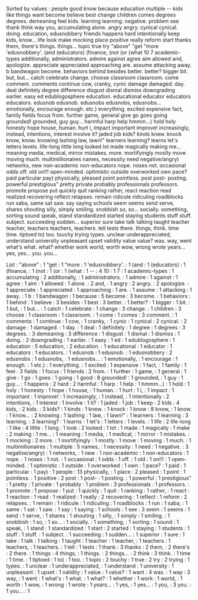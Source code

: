 Sorted by values :
people good know because education multiple -- kids like things want become believe best change children comes degrees degrees. demeaning feel kids. learning learning. negative. problem see thank think way you, accumulating alone. angry angry. cynical cynical. doing. education, edusnobbery friends happens hard intentionally keep kids, know... life look make mocking place positive really reform start thanks them, there's things. things... topic true try "above" "get "more 'edusnobbery'. (and (educators) (finance, (not (or (what 10 7 academic-types additionally, administrators. admire against agree aim allowed and, apologize. appreciate appreciated approaching are. assume attacking away. b bandwagon become. behaviors behind besides better. better? bigger bit. but, but... catch celebrate change. choose classroom classroom. come comment. comments continue cow, cranky, cynic damage damaged. day. deal definitely degree difference disgust dismal dismiss downgrading earlier. easy ed edublogosphere education. educational educator educators educators. edusnob edusnob. edusnobs edusnobs, edusnobs... emotionally, encourage enough. etc.) everything. excited expensive fact, family fields focus from. further game, general give go goes going grounded! grounded, guy guy... harmful harp help hmmm...) hold holy honesty hope house, human. hurt i, impact important improve! increasingly, instead, intentions, interest involve it? jaded job kids? kinds knew. knock know, know. knowing lashing law, lawn!" learners learning? learns let's letters levels. life-long little long looked lot made magically making me... meaning media, medical, mirror mistakes. more. mortifyingly mostly move moving much. multimillionaires names, necessity need negative/angry) networks, new non-academic non-educators nope. noses not. occasional odds off. old on!!! open-minded. optimistic outside overworked own pace? paid particular pay) physically, pleased point pointless. post post- posting. powerful prestigious" pretty private probably professionals professors. promote propose put quickly quit ranking rather, react reaction read realized recovering reflect relapses. remain ridicule ridiculing roadblocks run saba, same sat saw. say saying schools seem seems send serve, shares shouting silly, simply smiling. snobbish so, so... socially. something, sorting sound speak, stand standardized started staying students stuff stuff. subject. succeeding sudden... superior sure take talk talking taught teacher teacher, teachers teachers, teachers. tell tests there. things, think. time time. tiptoed to) too. touchy trying types. unclear underappreciated, understand university unpleasant upset validity value value? was. way, went what's what. what? whether work world, worth wow, wrong wrote years... yes, yes... you. you... 

List :
"above" : 1
"get : 1
"more : 1
'edusnobbery'. : 1
(and : 1
(educators) : 1
(finance, : 1
(not : 1
(or : 1
(what : 1
-- : 4
10 : 1
7 : 1
academic-types : 1
accumulating : 2
additionally, : 1
administrators. : 1
admire : 1
against : 1
agree : 1
aim : 1
allowed : 1
alone. : 2
and, : 1
angry : 2
angry. : 2
apologize. : 1
appreciate : 1
appreciated : 1
approaching : 1
are. : 1
assume : 1
attacking : 1
away. : 1
b : 1
bandwagon : 1
because : 5
become : 3
become. : 1
behaviors : 1
behind : 1
believe : 3
besides : 1
best : 3
better. : 1
better? : 1
bigger : 1
bit. : 1
but, : 1
but... : 1
catch : 1
celebrate : 1
change : 3
change. : 1
children : 3
choose : 1
classroom : 1
classroom. : 1
come : 1
comes : 3
comment. : 1
comments : 1
continue : 1
cow, : 1
cranky, : 1
cynic : 1
cynical : 2
cynical. : 2
damage : 1
damaged. : 1
day. : 1
deal : 1
definitely : 1
degree : 1
degrees : 3
degrees. : 3
demeaning : 3
difference : 1
disgust : 1
dismal : 1
dismiss : 1
doing. : 2
downgrading : 1
earlier. : 1
easy : 1
ed : 1
edublogosphere : 1
education : 5
education, : 2
education. : 1
educational : 1
educator : 1
educators : 1
educators. : 1
edusnob : 1
edusnob. : 1
edusnobbery : 2
edusnobs : 1
edusnobs, : 1
edusnobs... : 1
emotionally, : 1
encourage : 1
enough. : 1
etc.) : 1
everything. : 1
excited : 1
expensive : 1
fact, : 1
family : 1
feel : 3
fields : 1
focus : 1
friends : 2
from. : 1
further : 1
game, : 1
general : 1
give : 1
go : 1
goes : 1
going : 1
good : 8
grounded! : 1
grounded, : 1
guy : 1
guy... : 1
happens : 2
hard : 2
harmful : 1
harp : 1
help : 1
hmmm...) : 1
hold : 1
holy : 1
honesty : 1
hope : 1
house, : 1
human. : 1
hurt : 1
i, : 1
impact : 1
important : 1
improve! : 1
increasingly, : 1
instead, : 1
intentionally : 2
intentions, : 1
interest : 1
involve : 1
it? : 1
jaded : 1
job : 1
keep : 2
kids : 4
kids, : 2
kids. : 3
kids? : 1
kinds : 1
knew. : 1
knock : 1
know : 8
know, : 1
know. : 1
know... : 2
knowing : 1
lashing : 1
law, : 1
lawn!" : 1
learners : 1
learning : 3
learning. : 3
learning? : 1
learns : 1
let's : 1
letters : 1
levels. : 1
life : 2
life-long : 1
like : 4
little : 1
long : 1
look : 2
looked : 1
lot : 1
made : 1
magically : 1
make : 2
making : 1
me... : 1
meaning : 1
media, : 1
medical, : 1
mirror : 1
mistakes. : 1
mocking : 2
more. : 1
mortifyingly : 1
mostly : 1
move : 1
moving : 1
much. : 1
multimillionaires : 1
multiple : 5
names, : 1
necessity : 1
need : 1
negative. : 3
negative/angry) : 1
networks, : 1
new : 1
non-academic : 1
non-educators : 1
nope. : 1
noses : 1
not. : 1
occasional : 1
odds : 1
off. : 1
old : 1
on!!! : 1
open-minded. : 1
optimistic : 1
outside : 1
overworked : 1
own : 1
pace? : 1
paid : 1
particular : 1
pay) : 1
people : 13
physically, : 1
place : 2
pleased : 1
point : 1
pointless. : 1
positive : 2
post : 1
post- : 1
posting. : 1
powerful : 1
prestigious" : 1
pretty : 1
private : 1
probably : 1
problem : 3
professionals : 1
professors. : 1
promote : 1
propose : 1
put : 1
quickly : 1
quit : 1
ranking : 1
rather, : 1
react : 1
reaction : 1
read : 1
realized : 1
really : 2
recovering : 1
reflect : 1
reform : 2
relapses. : 1
remain : 1
ridicule : 1
ridiculing : 1
roadblocks : 1
run : 1
saba, : 1
same : 1
sat : 1
saw. : 1
say : 1
saying : 1
schools : 1
see : 3
seem : 1
seems : 1
send : 1
serve, : 1
shares : 1
shouting : 1
silly, : 1
simply : 1
smiling. : 1
snobbish : 1
so, : 1
so... : 1
socially. : 1
something, : 1
sorting : 1
sound : 1
speak, : 1
stand : 1
standardized : 1
start : 2
started : 1
staying : 1
students : 1
stuff : 1
stuff. : 1
subject. : 1
succeeding : 1
sudden... : 1
superior : 1
sure : 1
take : 1
talk : 1
talking : 1
taught : 1
teacher : 1
teacher, : 1
teachers : 1
teachers, : 1
teachers. : 1
tell : 1
tests : 1
thank : 3
thanks : 2
them, : 2
there's : 2
there. : 1
things : 4
things, : 1
things. : 2
things... : 2
think : 3
think. : 1
time : 1
time. : 1
tiptoed : 1
to) : 1
too. : 1
topic : 2
touchy : 1
true : 2
try : 2
trying : 1
types. : 1
unclear : 1
underappreciated, : 1
understand : 1
university : 1
unpleasant : 1
upset : 1
validity : 1
value : 1
value? : 1
want : 4
was. : 1
way : 3
way, : 1
went : 1
what's : 1
what. : 1
what? : 1
whether : 1
work : 1
world, : 1
worth : 1
wow, : 1
wrong : 1
wrote : 1
years... : 1
yes, : 1
yes... : 1
you, : 3
you. : 1
you... : 1
